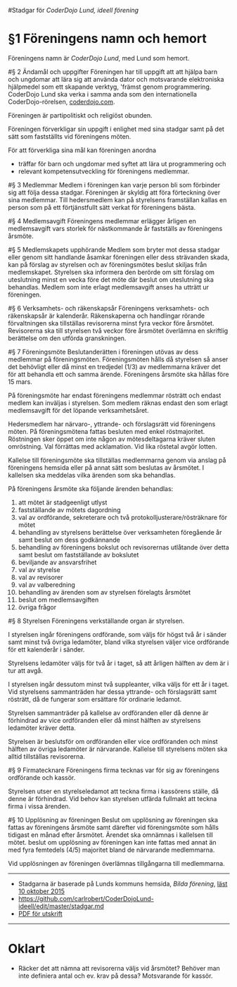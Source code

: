 #Stadgar för *CoderDojo Lund, ideell förening*

# §1 Föreningens namn och hemort 
Föreningens namn är *CoderDojo Lund*, med Lund som hemort.

#§ 2 Ändamål och uppgifter
Föreningen har till uppgift att att hjälpa barn och ungdomar att lära sig att använda dator och motsvarande elektroniska hjälpmedel som ett skapande verktyg,
'främst genom programmering. CoderDojo Lund ska verka i samma anda som den internationella CoderDojo-rörelsen, [coderdojo.com](https://coderdojo.com/). 

Föreningen är partipolitiskt och religiöst obunden. 

Föreningen förverkligar sin uppgift i enlighet med sina stadgar samt på det sätt som fastställts vid föreningens möten.

För att förverkliga sina mål kan föreningen anordna
* träffar för barn och ungdomar med syftet att lära ut programmering och
* relevant kompetensutveckling för föreningens medlemmar.

#§ 3 Medlemmar 
Medlem i föreningen kan varje person bli som förbinder sig att följa dessa stadgar. Föreningen är skyldig att föra förteckning över sina medlemmar. Till hedersmedlem kan på styrelsens framställan kallas en person som på ett förtjänstfullt sätt verkat för föreningens bästa.

#§ 4 Medlemsavgift 
Föreningens medlemmar erlägger årligen en medlemsavgift vars storlek för nästkommande år fastställs av föreningens årsmöte.

#§ 5 Medlemskapets upphörande 
Medlem som bryter mot dessa stadgar eller genom sitt handlande åsamkar föreningen eller dess strävanden skada, kan på förslag av styrelsen och av föreningsmötes beslut skiljas från medlemskapet. Styrelsen ska informera den berörde om sitt förslag om uteslutning minst en vecka före det möte där beslut om uteslutning ska behandlas. Medlem som inte erlagt medlemsavgift anses ha utträtt ur föreningen.

#§ 6 Verksamhets- och räkenskapsår 
Föreningens verksamhets- och räkenskapsår är kalenderår. Räkenskaperna och handlingar rörande förvaltningen ska tillställas revisorerna minst fyra veckor före årsmötet. Revisorerna ska till styrelsen två veckor före årsmötet överlämna en skriftlig berättelse om den utförda granskningen.

#§ 7 Föreningsmöte 
Beslutanderätten i föreningen utövas av dess medlemmar på föreningsmöten. Föreningsmöten hålls då styrelsen så anser det behövligt eller då minst en tredjedel (1/3) av medlemmarna kräver det för att behandla ett och samma ärende. 
Föreningens årsmöte ska hållas före 15 mars. 

På föreningsmöte har endast föreningens medlemmar rösträtt och endast medlem kan inväljas i styrelsen. Som medlem räknas endast den som erlagt medlemsavgift för det löpande verksamhetsåret. 

Hedersmedlem har närvaro-, yttrande- och förslagsrätt vid föreningens möten. På föreningsmötena fattas besluten med enkel röstmajoritet. Röstningen sker öppet om inte någon av mötesdeltagarna kräver sluten omröstning. Val förrättas med acklamation. Vid lika röstetal avgör lotten. 

Kallelse till föreningsmöte ska tillställas medlemmarna genom via anslag på föreningens hemsida eller på annat sätt som beslutas av årsmötet. I kallelsen ska meddelas vilka ärenden som ska behandlas.

På föreningens årsmöte ska följande ärenden behandlas: 

1. att mötet är stadgeenligt utlyst 
1. fastställande av mötets dagordning 
1. val av ordförande, sekreterare och två protokolljusterare/rösträknare för mötet 
1. behandling av styrelsens berättelse över verksamheten föregående år samt beslut om dess godkännande 
1. behandling av föreningens bokslut och revisorernas utlåtande över detta samt beslut om fastställande av bokslutet 
1. beviljande av ansvarsfrihet 
1. val av styrelse 
1. val av revisorer 
1. val av valberedning 
1. behandling av ärenden som av styrelsen förelagts årsmötet 
1. beslut om medlemsavgiften 
1. övriga frågor

#§ 8 Styrelsen 
Föreningens verkställande organ är styrelsen. 

I styrelsen ingår föreningens ordförande, som väljs för högst två år i sänder samt minst två övriga ledamöter, bland vilka styrelsen väljer vice ordförande för ett kalenderår i sänder. 

Styrelsens ledamöter väljs för två år i taget, så att årligen hälften av dem är i tur att avgå. 

I styrelsen ingår dessutom minst två suppleanter, vilka väljs för ett år i taget. Vid styrelsens sammanträden har dessa yttrande- och förslagsrätt samt rösträtt, då de fungerar som ersättare för ordinarie ledamot. 

Styrelsen sammanträder på kallelse av ordföranden eller då denne är förhindrad av vice ordföranden eller då minst hälften av styrelsens ledamöter kräver detta. 

Styrelsen är beslutsför om ordföranden eller vice ordföranden och minst hälften av övriga ledamöter är närvarande. 
Kallelse till styrelsens möten ska alltid tillställas revisorerna.

#§ 9 Firmatecknare 
Föreningens firma tecknas var för sig av föreningens ordförande och kassör. 

Styrelsen utser en styrelseledamot att teckna firma i kassörens ställe, då denne är förhindrad. Vid behov kan styrelsen utfärda fullmakt att teckna firma i vissa ärenden.

#§ 10 Upplösning av föreningen 
Beslut om upplösning av föreningen ska fattas av föreningens årsmöte samt därefter vid föreningsmöte som hålls tidigast en månad efter årsmötet. Ärendet ska omnämnas i kallelsen till mötet. beslut om upplösning av föreningen kan inte fattas med annat än med fyra femtedels (4/5) majoritet bland de närvarande medlemmarna. 

Vid upplösningen av föreningen överlämnas tillgångarna till medlemmarna.

---

* Stadgarna är baserade på Lunds kommuns hemsida, *Bilda förening*, [läst 10 oktober 2015](http://www.lund.se/Medborgare/Uppleva--gora/Foreningar/Bilda-forening/)
* https://github.com/carlrobert/CoderDojoLund-ideell/edit/master/stadgar.md
* [PDF för utskrift](https://gitprint.com/carlrobert/CoderDojoLund-ideell/edit/master/stadgar.md)

---

# Oklart
* Räcker det att nämna att revisorerna väljs vid årsmötet? Behöver man inte definiera antal och ev. krav på dessa? Motsvarande för kassör.
